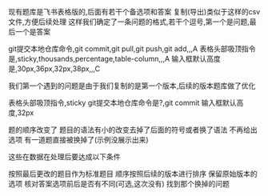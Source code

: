 现有题库是飞书表格版的,后面有若干个备选项和答案
复制(导出)类似于这样的csv文件,方便后续处理
这样我们确定了一条问题的格式,若干个逗号,第一个是问题,最后一个是答案

git提交本地仓库命令,git commit,git pull,git push,git add,,,A
表格头部吸顶指令是,sticky,thousands,percentage,table-column,,,A
输入框默认高度是,30px,36px,32px,38px,,,C

我们第一个遇到的问题是由于我们复制的是第一个版本,后续的版本题库做了优化

表格头部吸顶指令,sticky
git提交本地仓库命令是?,git commit
输入框默认高度,32px

题的顺序改变了
题目的语法有小的改变去掉了后面的符号或者换了语法
不再给出选项
有一道题直接被换掉了(示例没展示出来)

这些在数据在处理后要达成以下条件

按照最后更改的题目作为标准题目
顺序按照后续的版本进行排序
保留原始版本的选项
核对答案选项前后是否有不同(可选,这次没有)
找到那个换掉的问题
